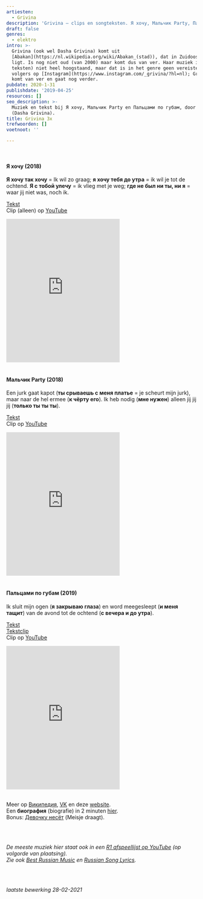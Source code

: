 ```yaml
---
artiesten:
  - Grivina
description: 'Grivina – clips en songteksten. Я хочу, Мальчик Party, Пальцами по губам.'
draft: false
genres:
  - elektro
intro: >-
  Grivina (ook wel Dasha Grivina) komt uit
  [Abakan](https://nl.wikipedia.org/wiki/Abakan_(stad)), dat in Zuidoost-Siberië
  ligt. Is nog niet oud (van 2000) maar komt dus van ver. Haar muziek is (als de
  teksten) niet heel hoogstaand, maar dat is in het genre geen vereiste. 222K
  volgers op [Instagram](https://www.instagram.com/_grivina/?hl=nl); Grivina
  komt van ver en gaat nog verder.
pubdate: 2020-1-31
publishdate: '2019-04-25'
resources: []
seo_description: >-
  Muziek en tekst bij Я хочу, Мальчик Party en Пальцами по губам, door Grivina
  (Dasha Grivina).
title: Grivina 3x
trefwoorden: []
voetnoot: ''

---
```


<br/>

#### Я хочу (2018)


**Я хочу так хочу** = Ik wil zo graag; **я хочу тебя до утра** = ik wil je tot de ochtend. **Я с тобой улечу** = ik vlieg met je weg; **где не был ни ты, ни я** = waar jij niet was, noch ik.

[Tekst](https://text-lyrics.ru/g/grivina/9587-grivina-ya-hochu-text-pesni.html)<br/>
Clip (alleen) op [YouTube](https://youtu.be/nhyy3cTUhbM)


<iframe src="https://open.spotify.com/embed/track/2VCah7AThGKI2pCnLkrSOQ" width="300" height="380" frameborder="0" allowtransparency="true" allow="encrypted-media"></iframe>

<br/>
<br/>



#### Мальчик Party (2018)

Een jurk gaat kapot (**ты срываешь с меня платье** = je scheurt mijn jurk), maar naar de hel ermee (**к чёрту его**). Ik heb nodig (**мне нужен**) alleen jij jij jij (**только ты ты ты**).

[Tekst](https://genius.com/Grivina-party-malchik-party-lyrics)<br/>
Clip op [YouTube](https://youtu.be/Tl5kpsVDSB4)



<iframe src="https://open.spotify.com/embed/track/2OK4WCnTMke90EfA9Cxk93" width="300" height="380" frameborder="0" allowtransparency="true" allow="encrypted-media"></iframe>

<br/>
<br/>


#### Пальцами по губам (2019)

Ik sluit mijn ogen (**я закрываю глаза**) en word meegesleept (**и меня тащит**) van de avond tot de ochtend (**с вечера и до утра**).

[Tekst](<https://text-pesni.com/pesnya/pokazat/565667147/grivina/tekst-perevod-pesni-palcami-po-gubam-grivina/>)<br/>
[Tekstclip](https://youtu.be/QAIuRmltL7U) <br/>
Clip op [YouTube](https://youtu.be/6sltcePh6aw)

<iframe src="https://open.spotify.com/embed/track/168WK0iGIPPDFRS6i4B2Hb" width="300" height="380" frameborder="0" allowtransparency="true" allow="encrypted-media"></iframe>

<br/>
<br/>

Meer op [Википедия](https://ru.wikipedia.org/wiki/GRIVINA), [VK](https://vk.com/grivinaofficial) en deze [website](http://www.dashagrivina.com/). <br/>
Een **биография** (biografie) in 2 minuten [hier](https://www.youtube.com/watch?v=c9pm6p2C1C8). <br/>
Bonus: [Девочку несёт](https://www.youtube.com/watch?v=adrAVhJ5bTg) (Meisje draagt).

<br/>
<br/>

*De meeste muziek hier staat ook in een [R1 afspeellijst op YouTube](https://www.youtube.com/playlist?list=PLeE-zqOrSLhxfIpK2vuUJNCKSzyVBi0yM) (op volgorde van plaatsing).* <br/>
*Zie ook [Best Russian Music](https://www.youtube.com/playlist?list=PLeE-zqOrSLhxTFYDvlwUu4hYby9DojwoD) en [Russian Song Lyrics](https://www.youtube.com/playlist?list=PLeE-zqOrSLhzkRCATzT8__oNifBChVHGK).*

<br/>
<br/>

*laatste bewerking 28-02-2021*
 
